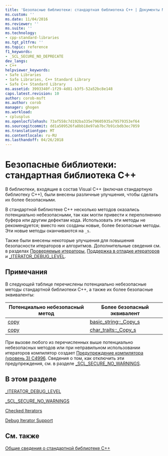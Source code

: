 ```yaml
---
title: 'Безопасные библиотеки: стандартная библиотека C++ | Документы Майкрософт'
ms.custom: ''
ms.date: 11/04/2016
ms.reviewer: ''
ms.suite: ''
ms.technology:
- cpp-standard-libraries
ms.tgt_pltfrm: ''
ms.topic: reference
f1_keywords:
- _SCL_SECURE_NO_DEPRECATE
dev_langs:
- C++
helpviewer_keywords:
- Safe Libraries
- Safe Libraries, C++ Standard Library
- Safe C++ Standard Library
ms.assetid: 3993340f-1f29-4d81-b3f5-52a52bc8e148
caps.latest.revision: 10
author: corob-msft
ms.author: corob
manager: ghogen
ms.workload:
- cplusplus
ms.openlocfilehash: 73af558c7d192ba335e79605935a79579353ef64
ms.sourcegitcommit: dd1a509526fa8bb18e97ab7bc7b91cbdb3ec7059
ms.translationtype: MT
ms.contentlocale: ru-RU
ms.lasthandoff: 04/26/2018
---
```

# <a name="safe-libraries-c-standard-library"></a>Безопасные библиотеки: стандартная библиотека C++

В библиотеки, входящие в состав Visual C++ (включая стандартную библиотеку C++), были внесены различные улучшения, чтобы сделать их более безопасными.

В стандартной библиотеке C++ несколько методов оказались потенциально небезопасными, так как могли привести к переполнению буфера или другим дефектам кода. Использовать эти методы не рекомендуется; вместо них созданы новые, более безопасные методы. Эти новые методы оканчиваются на `_s`.

Также были внесены некоторые улучшения для повышения безопасности итераторов и алгоритмов. Дополнительные сведения см. в разделах [Проверяемые итераторы](../standard-library/checked-iterators.md), [Поддержка в отладке итераторов](../standard-library/debug-iterator-support.md) и [_ITERATOR_DEBUG_LEVEL](../standard-library/iterator-debug-level.md).

## <a name="remarks"></a>Примечания

В следующей таблице перечислены потенциально небезопасные методы стандартной библиотеки C++, а также их более безопасные эквиваленты:

|Потенциально небезопасный метод|Более безопасный эквивалент|
|-------------------------------|----------------------|
|[copy](../standard-library/basic-string-class.md#copy)|[basic_string::_Copy_s](../standard-library/basic-string-class.md#copy_s)|
|[copy](../standard-library/char-traits-struct.md#copy)|[char_traits::_Copy_s](../standard-library/char-traits-struct.md#copy_s)|

При вызове любого из перечисленных выше потенциально небезопасных методов или при неправильном использовании итераторов компилятор создает [Предупреждение компилятора (уровень 3) С4996](../error-messages/compiler-warnings/compiler-warning-level-3-c4996.md). Сведения о том, как отключить эти предупреждения, см. в разделе [_SCL_SECURE_NO_WARNINGS](../standard-library/scl-secure-no-warnings.md).

## <a name="in-this-section"></a>В этом разделе

[_ITERATOR_DEBUG_LEVEL](../standard-library/iterator-debug-level.md)

[_SCL_SECURE_NO_WARNINGS](../standard-library/scl-secure-no-warnings.md)

[Checked Iterators](../standard-library/checked-iterators.md)

[Debug Iterator Support](../standard-library/debug-iterator-support.md)

## <a name="see-also"></a>См. также

[Общие сведения о стандартной библиотеке C++](../standard-library/cpp-standard-library-overview.md)<br/>
